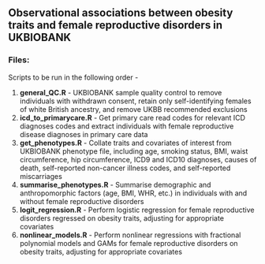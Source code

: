 ## Observational associations between obesity traits and female reproductive disorders in UKBIOBANK

### Files:
Scripts to be run in the following order - 
1. **general_QC.R** - UKBIOBANK sample quality control to remove individuals with withdrawn consent, retain only self-identifying females of white British ancestry, and remove UKBB recommended exclusions
2. **icd_to_primarycare.R** - Get primary care read codes for relevant ICD diagnoses codes and extract individuals with female reproductive disease diagnoses in primary care data
3. **get_phenotypes.R** - Collate traits and covariates of interest from UKBIOBANK phenotype file, including age, smoking status, BMI, waist circumference, hip circumference, ICD9 and ICD10 diagnoses, causes of death, self-reported non-cancer illness codes, and self-reported miscarriages
4. **summarise_phenotypes.R** - Summarise demographic and anthropomorphic factors (age, BMI, WHR, etc.) in individuals with and without female reproductive disorders 
5. **logit_regression.R** - Perform logistic regression for female reproductive disorders regressed on obesity traits, adjusting for appropriate covariates
6. **nonlinear_models.R** - Perform nonlinear regressions with fractional polynomial models and GAMs for female reproductive disorders on obesity traits, adjusting for appropriate covariates
